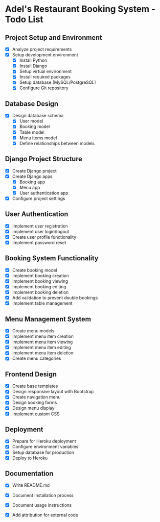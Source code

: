 # Adel's Restaurant Booking System - Todo List

## Project Setup and Environment
- [x] Analyze project requirements
- [x] Setup development environment
  - [x] Install Python
  - [x] Install Django
  - [x] Setup virtual environment
  - [x] Install required packages
  - [x] Setup database (MySQL/PostgreSQL)
  - [x] Configure Git repository

## Database Design
- [x] Design database schema
  - [x] User model
  - [x] Booking model
  - [x] Table model
  - [x] Menu items model
  - [x] Define relationships between models

## Django Project Structure
- [x] Create Django project
- [x] Create Django apps
  - [x] Booking app
  - [x] Menu app
  - [x] User authentication app
- [x] Configure project settings

## User Authentication
- [x] Implement user registration
- [x] Implement user login/logout
- [x] Create user profile functionality
- [x] Implement password reset

## Booking System Functionality
- [x] Create booking model
- [x] Implement booking creation
- [x] Implement booking viewing
- [x] Implement booking editing
- [x] Implement booking deletion
- [x] Add validation to prevent double bookings
- [x] Implement table management

## Menu Management System
- [x] Create menu models
- [x] Implement menu item creation
- [x] Implement menu item viewing
- [x] Implement menu item editing
- [x] Implement menu item deletion
- [x] Create menu categories

## Frontend Design
- [x] Create base templates
- [x] Design responsive layout with Bootstrap
- [x] Create navigation menu
- [x] Design booking forms
- [x] Design menu display
- [x] Implement custom CSS

## Deployment
- [x] Prepare for Heroku deployment
- [x] Configure environment variables
- [x] Setup database for production
- [x] Deploy to Heroku

## Documentation
- [x] Write README.md
- [x] Document installation process
- [x] Document usage instructions
- [x] Add attribution for external code

